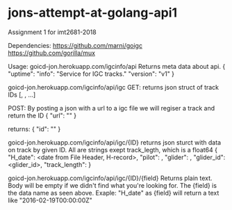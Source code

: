 # jons-attempt-at-golang-api1
Assignment 1 for imt2681-2018


Dependencies:
https://github.com/marni/goigc
https://github.com/gorilla/mux



Usage:
goicd-jon.herokuapp.com/igcinfo/api
Returns meta data about api.
{
"uptime": <uptime>
"info": "Service for IGC tracks."
"version": "v1"
}


goicd-jon.herokuapp.com/igcinfo/api/igc
GET: returns json struct of track IDs
[<id1>, <id2>, ...]
  
POST: By posting a json with a url to a igc file we will regiser a track and return the ID
{
  "url": "<url>"
}

returns:
{
  "id": "<id>"
}


goicd-jon.herokuapp.com/igcinfo/api/igc/{ID}
returns json sturct with data on track by given ID. All are strings exept track_legth, which is a float64
{
"H_date": <date from File Header, H-record>,
"pilot": <pilot>,
"glider": <glider>,
"glider_id": <glider_id>,
"track_length": <calculated total track length>
}


goicd-jon.herokuapp.com/igcinfo/api/igc/{ID}/{field}
Returns plain text. Body will be empty if we didn't find what you're looking for.
The {field} is the data name as seen above. 
Exaple: "H_date" as {field} will return a text like "2016-02-19T00:00:00Z"
